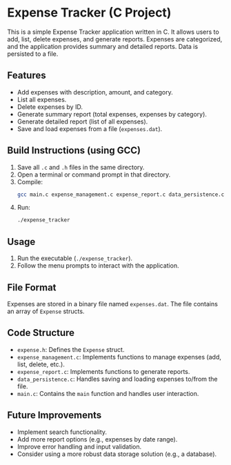 # Expense Tracker (C Project)

This is a simple Expense Tracker application written in C. It allows users to add, list, delete expenses, and generate reports.  Expenses are categorized, and the application provides summary and detailed reports. Data is persisted to a file.

## Features

*   Add expenses with description, amount, and category.
*   List all expenses.
*   Delete expenses by ID.
*   Generate summary report (total expenses, expenses by category).
*   Generate detailed report (list of all expenses).
*   Save and load expenses from a file (`expenses.dat`).

## Build Instructions (using GCC)

1.  Save all `.c` and `.h` files in the same directory.
2.  Open a terminal or command prompt in that directory.
3.  Compile:
    ```bash
    gcc main.c expense_management.c expense_report.c data_persistence.c -o expense_tracker
    ```
4.  Run:
    ```bash
    ./expense_tracker
    ```

## Usage

1.  Run the executable (`./expense_tracker`).
2.  Follow the menu prompts to interact with the application.

## File Format

Expenses are stored in a binary file named `expenses.dat`.  The file contains an array of `Expense` structs.

## Code Structure

*   `expense.h`: Defines the `Expense` struct.
*   `expense_management.c`: Implements functions to manage expenses (add, list, delete, etc.).
*   `expense_report.c`: Implements functions to generate reports.
*   `data_persistence.c`: Handles saving and loading expenses to/from the file.
*   `main.c`: Contains the `main` function and handles user interaction.

## Future Improvements

*   Implement search functionality.
*   Add more report options (e.g., expenses by date range).
*   Improve error handling and input validation.
*   Consider using a more robust data storage solution (e.g., a database).
